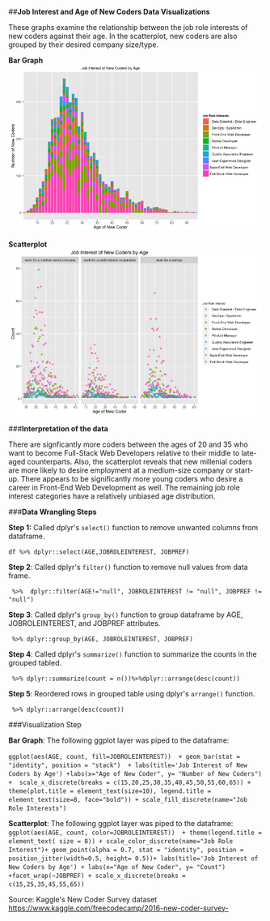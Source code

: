 ##**Job Interest and Age of New Coders Data Visualizations**

These graphs examine the relationship between the job role interests of new coders against their age. In the scatterplot, new coders are also grouped by their desired company size/type. 

**Bar Graph**
![](barplot_jobroleinterest.png)


**Scatterplot**
![](JobRoleInterest_Scatter.png )

###**Interpretation of the data** 

There are signficantly more coders between the ages of 20 and 35 who want to become Full-Stack Web Developers relative to their middle to late-aged counterparts. Also, the scatterplot reveals that new millenial coders are more likely to desire employment at a medium-size company or start-up. There appears to be significantly more young coders who desire a career in Front-End Web Development as well. The remaining job role interest categories have a relatively unbiased age distribution.


###**Data Wrangling Steps**

**Step 1:** 
Called dplyr's ```select()``` function to remove unwanted columns from dataframe. 
```
df %>% dplyr::select(AGE,JOBROLEINTEREST, JOBPREF)
```

**Step 2**: Called dplyr's ```filter()``` function to remove null values from data frame.

```
 %>%  dplyr::filter(AGE!="null", JOBROLEINTEREST != "null", JOBPREF != "null")
```


**Step 3**: Called dplyr's ```group_by()``` function to group dataframe by AGE, JOBROLEINTEREST, and JOBPREF attributes.

```
 %>% dplyr::group_by(AGE, JOBROLEINTEREST, JOBPREF)
```

**Step 4**: Called dplyr's ```summarize()``` function to summarize the counts in the grouped tabled. 
```
 %>% dplyr::summarize(count = n())%>%dplyr::arrange(desc(count))
```

**Step 5**: Reordered rows in grouped table using dplyr's ```arrange()``` function.
```
 %>% dplyr::arrange(desc(count))
```
###Visualization Step

**Bar Graph**: The following ggplot layer was piped to the dataframe:

```ggplot(aes(AGE, count, fill=JOBROLEINTEREST))  + geom_bar(stat = "identity", position = "stack")  + labs(title='Job Interest of New Coders by Age') +labs(x="Age of New Coder", y= "Number of New Coders") +  scale_x_discrete(breaks = c(15,20,25,30,35,40,45,50,55,60,65)) + theme(plot.title = element_text(size=10), legend.title = element_text(size=8, face="bold")) + scale_fill_discrete(name="Job Role Interests")```

**Scatterplot**: The following ggplot layer was piped to the dataframe:
```ggplot(aes(AGE, count, color=JOBROLEINTEREST))  + theme(legend.title = element_text( size = 8)) + scale_color_discrete(name="Job Role Interest")+ geom_point(alpha = 0.7, stat = "identity", position = position_jitter(width=0.5, height= 0.5))+ labs(title='Job Interest of New Coders by Age') + labs(x="Age of New Coder", y= "Count") +facet_wrap(~JOBPREF) + scale_x_discrete(breaks = c(15,25,35,45,55,65))```


Source: Kaggle's New Coder Survey dataset
https://www.kaggle.com/freecodecamp/2016-new-coder-survey- 
